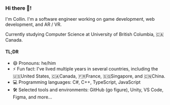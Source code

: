 ### Hi there 👋! 

I'm Collin. I'm a software engineer working on game development, web development, and AR / VR.

Currently studying Computer Science at University of British Columbia, 🇨🇦Canada.

#### TL;DR
- 😄 Pronouns: he/him
- ⚡ Fun fact: I've lived multiple years in several countries, including the 🇺🇸United States, 🇨🇦Canada, 🇫🇷France, 🇸🇬Singapore, and 🇨🇳China.
- 💻 Programming languages: C#, C++, TypeScript, JavaScript
- 🛠️ Selected tools and environments: GitHub (go figure), Unity, VS Code, Figma, and more...
<!--

Here are some ideas to get you started:

- 🔭 I’m currently working on ...
- 🌱 I’m currently learning ...
- 👯 I’m looking to collaborate on ...
- 🤔 I’m looking for help with ...
- 💬 Ask me about ...
- 📫 How to reach me: ...


-->
